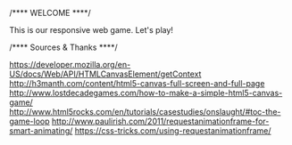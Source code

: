 /**** WELCOME ****/

  This is our responsive web game. Let's play!


/**** Sources & Thanks ****/
 
  https://developer.mozilla.org/en-US/docs/Web/API/HTMLCanvasElement/getContext
  http://h3manth.com/content/html5-canvas-full-screen-and-full-page
  http://www.lostdecadegames.com/how-to-make-a-simple-html5-canvas-game/
  http://www.html5rocks.com/en/tutorials/casestudies/onslaught/#toc-the-game-loop
  http://www.paulirish.com/2011/requestanimationframe-for-smart-animating/
  https://css-tricks.com/using-requestanimationframe/
